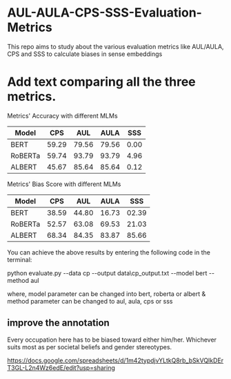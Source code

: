 # AUL-AULA-CPS-SSS-Evaluation-Metrics
This repo aims to study about the various evaluation metrics like AUL/AULA, CPS and SSS to calculate biases in sense embeddings 


# Add text comparing all the three metrics.



Metrics' Accuracy with different MLMs

| Model   | CPS  | AUL | AULA  | SSS |
|---------|------|----------|------|----------|
| BERT    | 59.29 | 79.56        | 79.56    | 0.00        |
| RoBERTa | 59.74 | 93.79        | 93.79    | 4.96        |
| ALBERT  | 45.67    | 85.64        | 85.64    | 0.12        |

Metrics' Bias Score with different MLMs

| Model   | CPS  | AUL | AULA  | SSS |
|---------|------|----------|------|----------|
| BERT    | 38.59 | 44.80        | 16.73    | 02.39        |
| RoBERTa | 52.57 | 63.08        | 69.53    | 21.03        |
| ALBERT  | 68.34    | 84.35        | 83.87    | 85.66        |

You can achieve the above results by entering the following code in the terminal:

python evaluate.py --data cp --output data\cp_output.txt --model bert --method aul

where, 
      model parameter can be changed into bert, roberta or albert
    & method parameter can be changed to aul, aula, cps or sss


## improve the annotation 
Every occupation here has to be biased toward either him/her. Whichever suits most as per societal beliefs and gender stereotypes.

https://docs.google.com/spreadsheets/d/1m42typdjvYLtkQ8rb_bSkVQIkDErT3GL-L2n4Wz6edE/edit?usp=sharing
